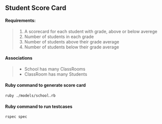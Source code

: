 ## Student Score Card
#### Requirements:
> 1. A scorecard for each student with grade, above or below averege
> 2. Number of students in each grade
> 3. Number of students above their grade average
> 4. Number of students below their grade average

#### Associations
> - School has many ClassRooms
> - ClassRoom has many Students

#### Ruby command to generate score card
```
ruby ./models/school.rb
```
#### Ruby command to run testcases
```
rspec spec
```
